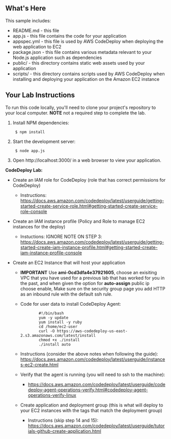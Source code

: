 What's Here
-----------

This sample includes:

* README.md - this file
* app.js - this file contains the code for your application
* appspec.yml - this file is used by AWS CodeDeploy when deploying the web
  application to EC2
* package.json - this file contains various metadata relevant to your Node.js
  application such as dependencies
* public/ - this directory contains static web assets used by your application
* scripts/ - this directory contains scripts used by AWS CodeDeploy when
  installing and deploying your application on the Amazon EC2 instance

Your Lab Instructions
---------------

To run this code locally, you'll need to clone your project's repository to your
local computer. **NOTE** not a required step to complete the lab.

1. Install NPM dependencies:

        $ npm install

2. Start the development server:

        $ node app.js

3. Open http://localhost:3000/ in a web browser to view your application.


**CodeDeploy Lab:**

* Create an IAM role for CodeDeploy (role that has correct permissions for CodeDeploy)
  * Instructions: https://docs.aws.amazon.com/codedeploy/latest/userguide/getting-started-create-service-role.html#getting-started-create-service-role-console

* Create an IAM instance profile (Policy and Role to manage EC2 instances for the deploy)
  * Instuctions: IGNORE NOTE ON STEP 3: https://docs.aws.amazon.com/codedeploy/latest/userguide/getting-started-create-iam-instance-profile.html#getting-started-create-iam-instance-profile-console

* Create an EC2 Instance that will host your application
  * **IMPORTANT** Use **ami-0cd3dfa4e37921605**, choose an exisiting VPC that you have used for a previous lab that has worked for you in the past, and when given the option for **auto-assign** public ip choose enable, Make sure on the security group page you add HTTP as an inbound rule with the default ssh rule.
  * Code for user data to install CodeDeploy Agent:

                #!/bin/bash
                yum -y update
                yum install -y ruby
                cd /home/ec2-user
                curl -O https://aws-codedeploy-us-east-2.s3.amazonaws.com/latest/install
                chmod +x ./install
                ./install auto

  * Instructions (consider the above notes when following the guide): https://docs.aws.amazon.com/codedeploy/latest/userguide/instances-ec2-create.html

  * Verify that the agent is running (you will need to ssh to the machine):
    * https://docs.aws.amazon.com/codedeploy/latest/userguide/codedeploy-agent-operations-verify.html#codedeploy-agent-operations-verify-linux

  * Create application and deployment group (this is what will deploy to your EC2 instances with the tags that match the deployment group)
    * Instructions (skip step 14 and 15): https://docs.aws.amazon.com/codedeploy/latest/userguide/tutorials-github-create-application.html








